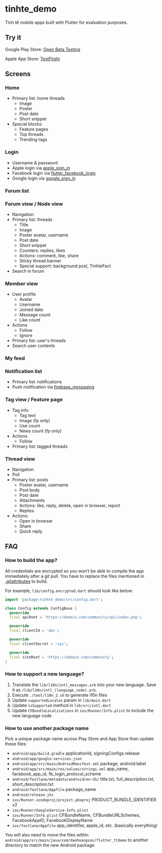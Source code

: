 # tinhte_demo

Tinh tế mobile apps built with Flutter for evaluation purposes.

## Try it

Google Play Store: [Open Beta Testing](https://play.google.com/apps/testing/com.daohoangson.flutter_ttdemo)

Apple App Store: [TestFlight](https://testflight.apple.com/join/4lGGYeSU)

## Screens

### Home

- Primary list: home threads
  - Image
  - Poster
  - Post date
  - Short snippet
- Special blocks:
  - Feature pages
  - Top threads
  - Trending tags

### Login

- Username & password
- Apple login via [apple_sign_in](https://pub.dev/packages/apple_sign_in)
- Facebook login via [flutter_facebook_login](https://pub.dev/packages/flutter_facebook_login)
- Google login via [google_sign_in](https://pub.dev/packages/google_sign_in)

### Forum list

### Forum view / Node view

- Navigation
- Primary list: threads
  - Title
  - Image
  - Poster avatar, username
  - Post date
  - Short snippet
  - Counters: replies, likes
  - Actions: comment, like, share
  - Sticky thread banner
  - Special support: background post, TinhteFact
- Search in forum

### Member view

- User profile
  - Avatar
  - Username
  - Joined date
  - Message count
  - Like count
- Actions
  - Follow
  - Ignore
- Primary list: user's threads
- Search user contents

### My feed

### Notification list

- Primary list: notifications
- Push notification via [firebase_messaging](https://pub.dev/packages/firebase_messaging)

### Tag view / Feature page

- Tag info
  - Tag text
  - Image (fp only)
  - Use count
  - News count (fp only)
- Actions
  - Follow
- Primary list: tagged threads

### Thread view

- Navigation
- Poll
- Primary list: posts
  - Poster avatar, username
  - Post body
  - Post date
  - Attachments
  - Actions: like, reply, delete, open in browser, report
  - Replies
- Actions:
  - Open in browser
  - Share
  - Quick reply

## FAQ

### How to build the app?

All credentials are encrypted so you won't be able to compile the app immediately after a git pull.
You have to replace the files mentioned in [.gitattributes](https://github.com/daohoangson/flutter-tinhte_demo/blob/master/.gitattributes) to build.

For example, `lib/config.encrypted.dart` should look like below:

```dart
import 'package:tinhte_demo/src/config.dart';

class Config extends ConfigBase {
  @override
  final apiRoot = 'https://domain.com/community/api/index.php';

  @override
  final clientId = 'abc';

  @override
  final clientSecret = 'xyz';

  @override
  final siteRoot = 'https://domain.com/community';
}
```

### How to support a new language?

1. Translate the `lib/l10n/intl_messages.arb` into your new language. Save it as `/lib/l10n/intl_(language_code).arb`.
1. Execute `./tool/l10n_2.sh` to generate l10n files
1. Update `supportedLocales` param in `lib/main.dart`
1. Update `isSupported` method in `lib/src/intl.dart`
1. Update `CFBundleLocalizations` in `ios/Runner/Info.plist` to include the new language code

### How to use another package name

Pick a unique package name across Play Store and App Store then update these files:

- `android/app/build.gradle` applicationId, signingConfigs.release
- `android/app/google-services.json`
- `android/app/src/main/AndroidManifest.xml` package, android:label
- `android/app/src/main/res/values/strings.xml` app_name, facebook_app_id, fb_login_protocol_scheme
- `android/fastlane/metadata/android/en-US/` title.txt, full_description.txt, short_description.txt
- `android/fastlane/Appfile` package_name
- `android/release.jks`
- `ios/Runner.xcodeproj/project.pbxproj` PRODUCT_BUNDLE_IDENTIFIER x2
- `ios/Runner/GoogleService-Info.plist`
- `ios/Runner/Info.plist` CFBundleName, CFBundleURLSchemes, FacebookAppID, FacebookDisplayName
- `ios/fastlane/Appfile` app_identifier, apple_id, etc. (basically everything)

You will also need to move the files within `android/app/src/main/java/com/daohoangson/flutter_ttdemo` to another directory to match the new Android package.
